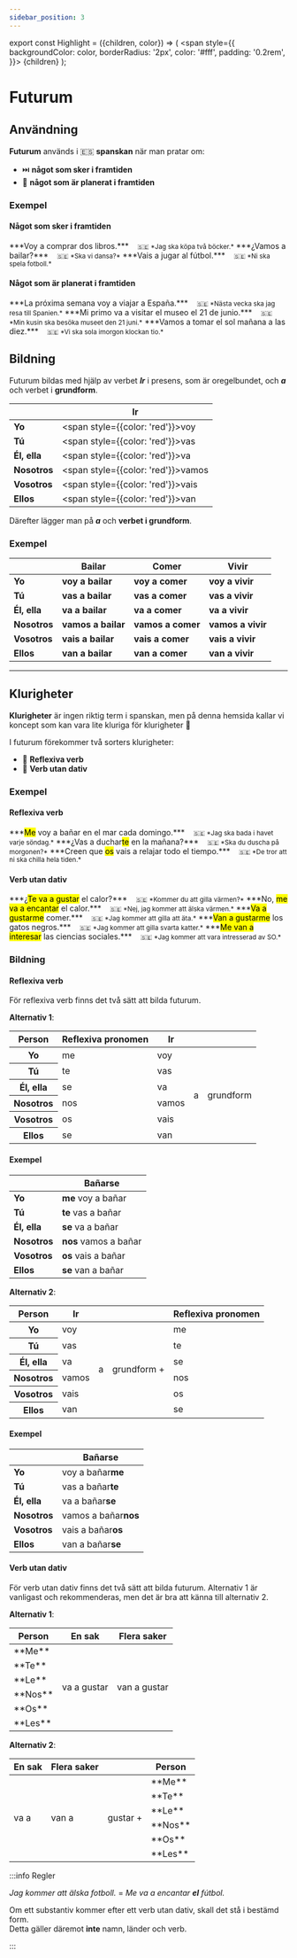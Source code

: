 ```yaml
---
sidebar_position: 3
---
```


export const Highlight = ({children, color}) => (
  <span
    style={{
      backgroundColor: color,
      borderRadius: '2px',
      color: '#fff',
      padding: '0.2rem',
    }}>
    {children}
  </span>
);

# <Highlight color="var(--highlight)">Futurum</Highlight>

## <Highlight color="#ff4802">Användning</Highlight>

**Futurum** används i 🇪🇸 **spanskan** när man pratar om:

- ⏭️ **något som sker i framtiden**
- 📆 **något som är planerat i framtiden**

### <Highlight color="#ff4802">Exempel</Highlight>

#### <Highlight color="#ff4802">Något som sker i framtiden</Highlight>
 
<div class="custom-quote">  
***Voy a comprar dos libros.***   
&nbsp;&nbsp;&nbsp;<small>🇸🇪 *Jag ska köpa två böcker.*</small>    
***¿Vamos a bailar?***   
&nbsp;&nbsp;&nbsp;<small>🇸🇪 *Ska vi dansa?*</small>    
***Vais a jugar al fútbol.***    
&nbsp;&nbsp;&nbsp;<small>🇸🇪 *Ni ska spela fotboll.*</small> 
</div>

#### <Highlight color="#ff4802">Något som är planerat i framtiden</Highlight>
 
<div class="custom-quote">  
***La próxima semana voy a viajar a España.***   
&nbsp;&nbsp;&nbsp;<small>🇸🇪 *Nästa vecka ska jag resa till Spanien.*</small>    
***Mi primo va a visitar el museo el 21 de junio.***   
&nbsp;&nbsp;&nbsp;<small>🇸🇪 *Min kusin ska besöka museet den 21 juni.*</small>    
***Vamos a tomar el sol mañana a las diez.***    
&nbsp;&nbsp;&nbsp;<small>🇸🇪 *Vi ska sola imorgon klockan tio.*</small> 
</div>

## <Highlight color="#ff4802">Bildning</Highlight>

Futurum bildas med hjälp av verbet ***Ir*** i presens, som är oregelbundet, och ***a*** och verbet i **grundform**. 

|       | Ir   | 
| ----- | ----- | 
| **Yo**    | <span style={{color: 'red'}}>voy</span>     | 
| **Tú**    | <span style={{color: 'red'}}>vas</span>    |
| **Él, ella**    | <span style={{color: 'red'}}>va</span>     |
| **Nosotros**    | <span style={{color: 'red'}}>vamos</span>     | 
| **Vosotros**    | <span style={{color: 'red'}}>vais</span>     | 
| **Ellos**    | <span style={{color: 'red'}}>van</span>     | 

Därefter lägger man på ***a*** och **verbet i grundform**.

### <Highlight color="#ff4802">Exempel</Highlight>

|       | Bailar   | Comer   | Vivir   |
| ----- | ----- | ----- | ----- |
| **Yo**    | **voy a bailar**     | **voy a comer**     | **voy a vivir**     |
| **Tú**    | **vas a bailar**   | **vas a comer**    | **vas a vivir**    |
| **Él, ella**    | **va a bailar**     | **va a comer**     | **va a vivir**     |
| **Nosotros**    | **vamos a bailar**     | **vamos a comer**     | **vamos a vivir**     |
| **Vosotros**    | **vais a bailar**     | **vais a comer**     | **vais a vivir**    |
| **Ellos**    | **van a bailar**     | **van a comer**     | **van a vivir**     |

---

## <Highlight color="#ff4802">Klurigheter</Highlight>

**Klurigheter** är ingen riktig term i spanskan, men på denna hemsida kallar vi koncept som kan vara lite kluriga för klurigheter 🥸

I futurum förekommer två sorters klurigheter:

- 🦺 **Reflexiva verb**
- 💩 **Verb utan dativ**

### <Highlight color="#ff4802">Exempel</Highlight>

#### <Highlight color="#ff4802">Reflexiva verb</Highlight>
 
<div class="custom-quote">  
<p>
***<mark>Me</mark> voy a bañar en el mar cada domingo.***   
&nbsp;&nbsp;&nbsp;<small>🇸🇪 *Jag ska bada i havet varje söndag.*</small>    
***¿Vas a duchar<mark>te</mark> en la mañana?***   
&nbsp;&nbsp;&nbsp;<small>🇸🇪 *Ska du duscha på morgonen?*</small>    
***Creen que <mark>os</mark> vais a relajar todo el tiempo.***   
&nbsp;&nbsp;&nbsp;<small>🇸🇪 *De tror att ni ska chilla hela tiden.*</small> 
</p>
</div>

#### <Highlight color="#ff4802">Verb utan dativ</Highlight>
 
<div class="custom-quote">  
<p>
***¿<mark>Te va a gustar</mark> el calor?***   
&nbsp;&nbsp;&nbsp;<small>🇸🇪 *Kommer du att gilla värmen?*</small>    
***No, <mark>me va a encantar</mark> el calor.***   
&nbsp;&nbsp;&nbsp;<small>🇸🇪 *Nej, jag kommer att älska värmen.*</small>   
***<mark>Va a gustarme</mark> comer.***   
&nbsp;&nbsp;&nbsp;<small>🇸🇪 *Jag kommer att gilla att äta.*</small>      
***<mark>Van a gustarme</mark> los gatos negros.***   
&nbsp;&nbsp;&nbsp;<small>🇸🇪 *Jag kommer att gilla svarta katter.*</small>    
***<mark>Me van a interesar</mark> las ciencias sociales.***   
&nbsp;&nbsp;&nbsp;<small>🇸🇪 *Jag kommer att vara intresserad av SO.*</small>
</p>
</div>

### <Highlight color="#ff4802">Bildning</Highlight>

#### <Highlight color="#ff4802">Reflexiva verb</Highlight>

För reflexiva verb finns det två sätt att bilda futurum.

**Alternativ 1**:

<table>
  <thead>
    <tr>
      <th> Person</th>
      <th> Reflexiva pronomen</th>
      <th> Ir</th>
      <th> </th>
      <th> </th>
    </tr>
  </thead>
  <tbody>
    <tr>
      <th> Yo</th>
      <td> me</td>
      <td> <span style={{color: 'red'}}>voy</span> </td>
      <td rowspan="6">a</td>
      <td rowspan="6">grundform</td>
    </tr>
    <tr>
      <th> Tú</th>
      <td> te</td>
      <td> <span style={{color: 'red'}}>vas</span> </td>
    </tr>
    <tr>
      <th> Él, ella</th>
      <td> se</td>
      <td> <span style={{color: 'red'}}>va</span> </td>
    </tr>
    <tr>
      <th> Nosotros</th>
      <td> nos</td>
      <td> <span style={{color: 'red'}}>vamos</span> </td>
    </tr>
    <tr>
      <th> Vosotros</th>
      <td> os</td>
      <td> <span style={{color: 'red'}}>vais</span> </td>
    </tr>
    <tr>
      <th> Ellos</th>
      <td> se</td>
      <td> <span style={{color: 'red'}}>van</span> </td>
    </tr>
  </tbody>
</table>

#### <Highlight color="#ff4802">Exempel</Highlight>

|                  | Bañar**se**      | 
| ---------------- | ---------------- |
| **Yo**           | **me** voy a bañar  | 
| **Tú**           | **te** vas a bañar     |
| **Él, ella**     | **se** va a bañar      |
| **Nosotros**     | **nos** vamos a bañar  |   
| **Vosotros**     | **os** vais a bañar    |
| **Ellos**        | **se** van a bañar     | 

**Alternativ 2**:

<table>
  <thead>
    <tr>
      <th> Person</th>
      <th> Ir</th>
      <th> </th>
      <th> </th>
      <th> Reflexiva pronomen</th>
    </tr>
  </thead>
  <tbody>
    <tr>
      <th> Yo</th>
      <td> <span style={{color: 'red'}}>voy</span> </td>
      <td rowspan="6">a</td>
      <td rowspan="6">grundform +</td>
      <td> me</td>
    </tr>
    <tr>
      <th> Tú</th>
      <td> <span style={{color: 'red'}}>vas</span> </td>
      <td> te</td>
    </tr>
    <tr>
      <th> Él, ella</th>
      <td> <span style={{color: 'red'}}>va</span> </td>
      <td> se</td>
    </tr>
    <tr>
      <th> Nosotros</th>
      <td> <span style={{color: 'red'}}>vamos</span> </td>
      <td> nos</td>
    </tr>
    <tr>
      <th> Vosotros</th>
      <td> <span style={{color: 'red'}}>vais</span> </td>
      <td> os</td>
    </tr>
    <tr>
      <th> Ellos</th>
      <td> <span style={{color: 'red'}}>van</span> </td>
      <td> se</td>
    </tr>
  </tbody>
</table>

#### <Highlight color="#ff4802">Exempel</Highlight>

|                  | Bañar**se**      | 
| ---------------- | ---------------- |
| **Yo**           | voy a bañar**me**   | 
| **Tú**           | vas a bañar**te**      |
| **Él, ella**     | va a bañar**se**       |
| **Nosotros**     | vamos a bañar**nos**   |   
| **Vosotros**     | vais a bañar**os**    |
| **Ellos**        | van a bañar**se**     | 

#### <Highlight color="#ff4802">Verb utan dativ</Highlight>

För verb utan dativ finns det två sätt att bilda futurum. Alternativ 1 är vanligast och rekommenderas, men det är bra att känna till alternativ 2.

**Alternativ 1**:

<table>
  <thead>
    <tr>
      <th> Person</th>
      <th> En sak</th>
      <th> Flera saker</th>
    </tr>
  </thead>
  <tbody>
    <tr>
      <td>**Me**</td>
      <td rowspan="6">va a gustar</td>
      <td rowspan="6">van a gustar</td>
    </tr>
    <tr>
      <td>**Te**</td>
    </tr>
    <tr>
      <td>**Le**</td>
    </tr>
    <tr>
      <td>**Nos**</td>
    </tr>
    <tr>
      <td>**Os**</td>
    </tr>
    <tr>
      <td>**Les**</td>
    </tr>
  </tbody>
</table>

**Alternativ 2**:

<table>
  <thead>
    <tr>
      <th> En sak</th>
      <th> Flera saker</th>
      <th> </th>
      <th> Person</th>
    </tr>
  </thead>
  <tbody>
    <tr>
      <td rowspan="6">va a</td>
      <td rowspan="6">van a</td>
      <td rowspan="6">gustar +</td>
      <td>**Me**</td>
    </tr>
    <tr>
      <td>**Te**</td>
    </tr>
    <tr>
      <td>**Le**</td>
    </tr>
    <tr>
      <td>**Nos**</td>
    </tr>
    <tr>
      <td>**Os**</td>
    </tr>
    <tr>
      <td>**Les**</td>
    </tr>
  </tbody>
</table>

:::info Regler

*Jag kommer att älska fotboll.* = *Me va a encantar **el** fútbol.*

Om ett substantiv kommer efter ett verb utan dativ, skall det stå i bestämd form.     
Detta gäller däremot **inte** namn, länder och verb.

:::

